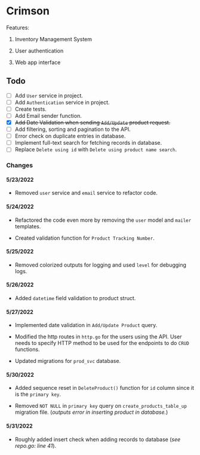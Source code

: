 # Crimson

Features:

1. Inventory Management System

2. User authentication

3. Web app interface

## Todo

- [ ] Add `User` service in project.
- [ ] Add `Authentication` service in project.
- [ ] Create tests.
- [ ] Add Email sender function.
- [x] <strike>Add Date Validation when sending `Add/Update`  product request. </strike>
- [ ] Add filtering, sorting and pagination to the API.
- [ ] Error check on duplicate entries in database.
- [ ] Implement full-text search for fetching records in database.
- [ ] Replace `Delete using id` with `Delete using product name search`.

### Changes

#### 5/23/2022

- Removed `user` service and `email` service to refactor code.

#### 5/24/2022

- Refactored the code even more by removing the `user` model and `mailer` templates.

- Created validation function for `Product Tracking Number`.

#### 5/25/2022

- Removed colorized outputs for logging and used `level` for debugging logs.

#### 5/26/2022

- Added `datetime` field validation to product struct.

#### 5/27/2022

- Implemented date validation in `Add/Update Product` query.

- Modified the http routes in `http.go` for the users using the API. User needs to specify HTTP method to be used for the endpoints to do `CRUD` functions.

- Updated migrations for `prod_svc` database.

#### 5/30/2022

- Added sequence reset in `DeleteProduct()` function for `id` column since it is the `primary key`.

- Removed `NOT NULL` in `primary key` query on `create_products_table_up` migration file. (*outputs error in inserting product in database.*)

#### 5/31/2022

- Roughly added insert check when adding records to database (*see repo.go: line 41*).
